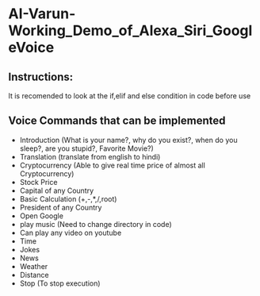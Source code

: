 # AI-Varun-Working_Demo_of_Alexa_Siri_GoogleVoice
## Instructions:
It is recomended to look at the if,elif and else condition in code before use
## Voice Commands that can be implemented
* Introduction (What is your name?, why do you exist?, when do you sleep?, are you stupid?, Favorite Movie?)
* Translation (translate from english to hindi)
* Cryptocurrency (Able to give real time price of almost all Cryptocurrency)
* Stock Price
* Capital of any Country
* Basic Calculation (+,-,*,/,root)
* President of any Country
* Open Google
* play music (Need to change directory in code)
* Can play any video on youtube
* Time
* Jokes
* News
* Weather
* Distance
* Stop (To stop execution) 
